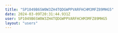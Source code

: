 ```yaml
---
title: "SP1049B6SW0W3ZH4TQDGWPPVARFHCHM3MFZ89MHG5"
date: 2024-03-09T20:31:44.931Z
user: SP1049B6SW0W3ZH4TQDGWPPVARFHCHM3MFZ89MHG5
layout: "users"
---
```

    